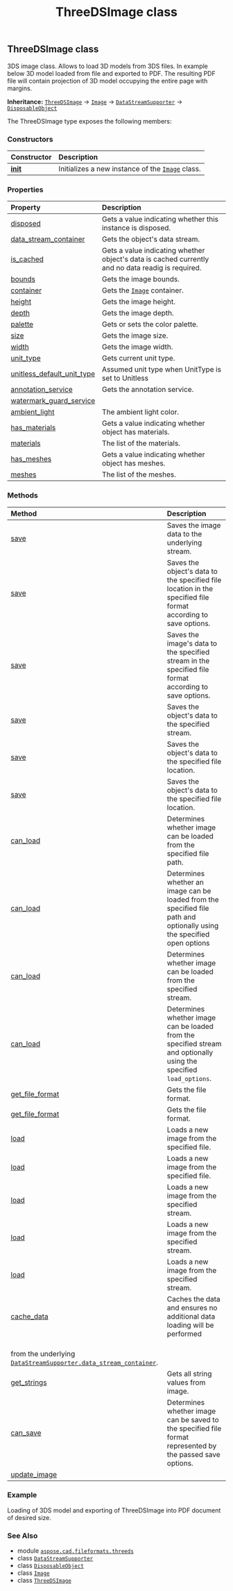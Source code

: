 ﻿---
title: ThreeDSImage class
second_title: Aspose.CAD for Python via .NET API References
description: 
type: docs
weight: 10
url: /python-net/aspose.cad.fileformats.threeds/threedsimage/
is_root: false
---

## ThreeDSImage class

3DS image class.
Allows to load 3D models from 3DS files. In example below 3D model loaded from file and exported to PDF.
The resulting PDF file will contain projection of 3D model occupying the entire page with margins.



**Inheritance:** [`ThreeDSImage`](/cad/python-net/aspose.cad.fileformats.threeds/threedsimage) → 
[`Image`](/cad/python-net/aspose.cad/image) → 
[`DataStreamSupporter`](/cad/python-net/aspose.cad/datastreamsupporter) → 
[`DisposableObject`](/cad/python-net/aspose.cad/disposableobject)



The ThreeDSImage type exposes the following members:

### Constructors
| Constructor | Description |
| :- | :- |
| [__init__](/cad/python-net/aspose.cad.fileformats.threeds/threedsimage/__init__/#) | Initializes a new instance of the [`Image`](/cad/python-net/aspose.cad/image) class. |


### Properties
| Property | Description |
| :- | :- |
| [disposed](/cad/python-net/aspose.cad.fileformats.threeds/threedsimage/disposed) | Gets a value indicating whether this instance is disposed. |
| [data_stream_container](/cad/python-net/aspose.cad.fileformats.threeds/threedsimage/data_stream_container) | Gets the object's data stream. |
| [is_cached](/cad/python-net/aspose.cad.fileformats.threeds/threedsimage/is_cached) | Gets a value indicating whether object's data is cached currently and no data readig is required. |
| [bounds](/cad/python-net/aspose.cad.fileformats.threeds/threedsimage/bounds) | Gets the image bounds. |
| [container](/cad/python-net/aspose.cad.fileformats.threeds/threedsimage/container) | Gets the [`Image`](/cad/python-net/aspose.cad/image) container. |
| [height](/cad/python-net/aspose.cad.fileformats.threeds/threedsimage/height) | Gets the image height. |
| [depth](/cad/python-net/aspose.cad.fileformats.threeds/threedsimage/depth) | Gets the image depth. |
| [palette](/cad/python-net/aspose.cad.fileformats.threeds/threedsimage/palette) | Gets or sets the color palette. |
| [size](/cad/python-net/aspose.cad.fileformats.threeds/threedsimage/size) | Gets the image size. |
| [width](/cad/python-net/aspose.cad.fileformats.threeds/threedsimage/width) | Gets the image width. |
| [unit_type](/cad/python-net/aspose.cad.fileformats.threeds/threedsimage/unit_type) | Gets current unit type. |
| [unitless_default_unit_type](/cad/python-net/aspose.cad.fileformats.threeds/threedsimage/unitless_default_unit_type) | Assumed unit type when UnitType is set to Unitless |
| [annotation_service](/cad/python-net/aspose.cad.fileformats.threeds/threedsimage/annotation_service) | Gets the annotation service. |
| [watermark_guard_service](/cad/python-net/aspose.cad.fileformats.threeds/threedsimage/watermark_guard_service) |  |
| [ambient_light](/cad/python-net/aspose.cad.fileformats.threeds/threedsimage/ambient_light) | The ambient light color. |
| [has_materials](/cad/python-net/aspose.cad.fileformats.threeds/threedsimage/has_materials) | Gets a value indicating whether object has materials. |
| [materials](/cad/python-net/aspose.cad.fileformats.threeds/threedsimage/materials) | The list of the materials. |
| [has_meshes](/cad/python-net/aspose.cad.fileformats.threeds/threedsimage/has_meshes) | Gets a value indicating whether object has meshes. |
| [meshes](/cad/python-net/aspose.cad.fileformats.threeds/threedsimage/meshes) | The list of the meshes. |


### Methods
| Method | Description |
| :- | :- |
| [save](/cad/python-net/aspose.cad.fileformats.threeds/threedsimage/save/#) | Saves the image data to the underlying stream. |
| [save](/cad/python-net/aspose.cad.fileformats.threeds/threedsimage/save/#str-aspose.cad.imageoptions.ImageOptionsBase) | Saves the object's data to the specified file location in the specified file format according to save options. |
| [save](/cad/python-net/aspose.cad.fileformats.threeds/threedsimage/save/#io.RawIOBase-aspose.cad.imageoptions.ImageOptionsBase) | Saves the image's data to the specified stream in the specified file format according to save options. |
| [save](/cad/python-net/aspose.cad.fileformats.threeds/threedsimage/save/#io.RawIOBase) | Saves the object's data to the specified stream. |
| [save](/cad/python-net/aspose.cad.fileformats.threeds/threedsimage/save/#str) | Saves the object's data to the specified file location. |
| [save](/cad/python-net/aspose.cad.fileformats.threeds/threedsimage/save/#str-bool) | Saves the object's data to the specified file location. |
| [can_load](/cad/python-net/aspose.cad.fileformats.threeds/threedsimage/can_load/#str) | Determines whether image can be loaded from the specified file path. |
| [can_load](/cad/python-net/aspose.cad.fileformats.threeds/threedsimage/can_load/#str-aspose.cad.LoadOptions) | Determines whether an image can be loaded from the specified file path and optionally using the specified open options |
| [can_load](/cad/python-net/aspose.cad.fileformats.threeds/threedsimage/can_load/#io.RawIOBase) | Determines whether image can be loaded from the specified stream. |
| [can_load](/cad/python-net/aspose.cad.fileformats.threeds/threedsimage/can_load/#io.RawIOBase-aspose.cad.LoadOptions) | Determines whether image can be loaded from the specified stream and optionally using the specified `load_options`. |
| [get_file_format](/cad/python-net/aspose.cad.fileformats.threeds/threedsimage/get_file_format/#str) | Gets the file format. |
| [get_file_format](/cad/python-net/aspose.cad.fileformats.threeds/threedsimage/get_file_format/#io.RawIOBase) | Gets the file format. |
| [load](/cad/python-net/aspose.cad.fileformats.threeds/threedsimage/load/#str-aspose.cad.LoadOptions) | Loads a new image from the specified file. |
| [load](/cad/python-net/aspose.cad.fileformats.threeds/threedsimage/load/#str) | Loads a new image from the specified file. |
| [load](/cad/python-net/aspose.cad.fileformats.threeds/threedsimage/load/#io.RawIOBase-aspose.cad.LoadOptions) | Loads a new image from the specified stream. |
| [load](/cad/python-net/aspose.cad.fileformats.threeds/threedsimage/load/#io.RawIOBase-str-aspose.cad.LoadOptions) | Loads a new image from the specified stream. |
| [load](/cad/python-net/aspose.cad.fileformats.threeds/threedsimage/load/#io.RawIOBase) | Loads a new image from the specified stream. |
| [cache_data](/cad/python-net/aspose.cad.fileformats.threeds/threedsimage/cache_data/#) | Caches the data and ensures no additional data loading will be performed <br/>from the underlying [`DataStreamSupporter.data_stream_container`](/cad/python-net/aspose.cad/datastreamsupporter#data_stream_container). |
| [get_strings](/cad/python-net/aspose.cad.fileformats.threeds/threedsimage/get_strings/#) | Gets all string values from image. |
| [can_save](/cad/python-net/aspose.cad.fileformats.threeds/threedsimage/can_save/#aspose.cad.imageoptions.ImageOptionsBase) | Determines whether image can be saved to the specified file format represented by the passed save options. |
| [update_image](/cad/python-net/aspose.cad.fileformats.threeds/threedsimage/update_image/#) |  |



### Example 


Loading of 3DS model and exporting of ThreeDSImage into PDF document of desired size.

### See Also
* module [`aspose.cad.fileformats.threeds`](..)
* class [`DataStreamSupporter`](/cad/python-net/aspose.cad/datastreamsupporter)
* class [`DisposableObject`](/cad/python-net/aspose.cad/disposableobject)
* class [`Image`](/cad/python-net/aspose.cad/image)
* class [`ThreeDSImage`](/cad/python-net/aspose.cad.fileformats.threeds/threedsimage)
